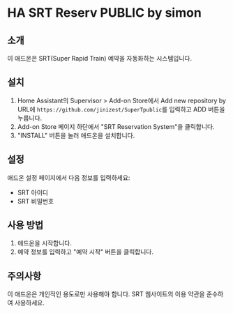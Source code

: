 # HA SRT Reserv PUBLIC by simon

## 소개

이 애드온은 SRT(Super Rapid Train) 예약을 자동화하는 시스템입니다.

## 설치

1. Home Assistant의 Supervisor > Add-on Store에서 Add new repository by URL에 `https://github.com/jinizest/SuperTpublic`를 입력하고 ADD 버튼을 누릅니다.
2. Add-on Store 페이지 하단에서 "SRT Reservation System"을 클릭합니다.
3. "INSTALL" 버튼을 눌러 애드온을 설치합니다.

## 설정

애드온 설정 페이지에서 다음 정보를 입력하세요:

- SRT 아이디
- SRT 비밀번호

## 사용 방법

1. 애드온을 시작합니다.
2. 예약 정보를 입력하고 "예약 시작" 버튼을 클릭합니다.

## 주의사항

이 애드온은 개인적인 용도로만 사용해야 합니다. SRT 웹사이트의 이용 약관을 준수하여 사용하세요.